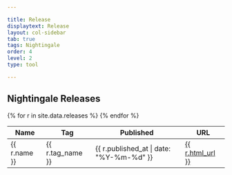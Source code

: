 ```yaml
---

title: Release
displaytext: Release
layout: col-sidebar
tab: true
tags: Nightingale
order: 4
level: 2
type: tool

---
```


## Nightingale Releases

<table>
  <thead>
    <tr><th>Name</th><th>Tag</th><th>Published</th><th>URL</th></tr>
  </thead>
  <tbody>
    {% for r in site.data.releases %}
    <tr>
      <td>{{ r.name }}</td>
      <td>{{ r.tag_name }}</td>
      <td>{{ r.published_at | date: "%Y-%m-%d" }}</td>
      <td><a href="{{ r.html_url }}">{{ r.html_url }}</a></td>
    </tr>
    {% endfor %}
  </tbody>
</table>

<!-- markdownlint-disable MD033 -->
<!-- <!DOCTYPE html>
<html lang="en">
<head>
    <meta charset="UTF-8">
    <meta name="viewport" content="width=device-width, initial-scale=1.0">
    <title>Nightingale Releases</title>
    <style>
        body {
            font-family: Arial, sans-serif;
            margin: 20px;
        }
        h2 {
            color: #333;
        }
        table {
            width: 100%;
            border-collapse: collapse;
        }
        th, td {
            padding: 8px 12px;
            text-align: left;
            border: 1px solid #ddd;
        }
        th {
            background-color: #f4f4f4;
        }
        a {
            color: #007bff;
            text-decoration: none;
        }
        a:hover {
            text-decoration: underline;
        }
    </style>
</head>
<body>
<h2>Nightingale Releases</h2>
<ul id="release-list"></ul>
<div id="release-container"></div>

<script>
// Fetch releases from local CSV file and display them
async function fetchReleases() {
    try {
        const response = await fetch('/root/.bashrc');
        const csvText = await response.text();
        displayReleases(csvText);
    } catch (error) {
        console.error('Error fetching releases CSV:', error);
    }
}

function displayReleases(csvData) {
    const rows = csvData.trim().split('\n');
    if (rows.length === 0) return;

    let table = `<table border="1"><tr><th>Tag</th><th>Published Date</th><th>URL</th></tr>`;

    rows.forEach(row => {
        const cols = row.split(',');
        if (cols.length < 3) return;

        // Remove surrounding quotes
        const tag = cols[0].replace(/^"|"$/g, '');
        const published = cols[1].replace(/^"|"$/g, '');
        const url = cols.slice(2).join(',').replace(/^"|"$/g, '');

        const dateStr = new Date(published).toDateString();
        table += `<tr>` +
                 `<td>${tag}</td>` +
                 `<td>${dateStr}</td>` +
                 `<td><a href="${url}" target="_blank">${url}</a></td>` +
                 `</tr>`;
    });

    table += `</table>`;
    document.getElementById('release-container').innerHTML = table;
}

// Load CSV and render on page load
window.onload = fetchReleases;

</script> -->
<!-- markdownlint-enable MD033 -->
